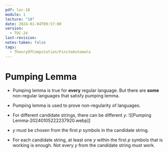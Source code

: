 ```yaml
---
pdf: lec-18
module: 1
lecture: "18"
date: 2024-01-04T09:57:00
version:
  - TOC-24
last-revision: 
notes-taken: false
tags:
  - TheoryOfComputation/FiniteAutomata
---
```

# Pumping Lemma
- Pumping lemma is true for **every** regular language. But there are **some** non-regular languages that satisfy pumping lemma.
- Pumping lemma is used to prove non-regularity of languages.

- For different candidate strings, there can be different $y$.
![[Pumping Lemma-20240105222237920.webp]]
- $y$ must be chosen from the first $p$ symbols in the candidate string.
- For each candidate string, at least one $y$ within the first $p$ symbols that is working is enough. Not every $y$ from the candidate string must work.